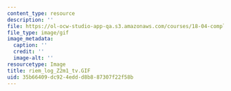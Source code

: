 ```yaml
---
content_type: resource
description: ''
file: https://ol-ocw-studio-app-qa.s3.amazonaws.com/courses/18-04-complex-variables-with-applications-fall-1999/35b66409dc924eddd8b887307f22f58b_riem_log_Z2m1_tv.GIF
file_type: image/gif
image_metadata:
  caption: ''
  credit: ''
  image-alt: ''
resourcetype: Image
title: riem_log_Z2m1_tv.GIF
uid: 35b66409-dc92-4edd-d8b8-87307f22f58b
---
```

